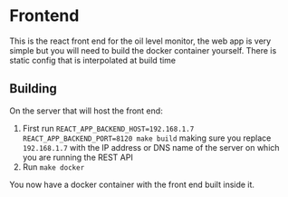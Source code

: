 # Frontend
This is the react front end for the oil level monitor, the web app is very simple but you will need to build the docker container yourself. There is static config that is interpolated at build time

## Building

On the server that will host the front end:

1. First run `REACT_APP_BACKEND_HOST=192.168.1.7 REACT_APP_BACKEND_PORT=8120 make build` making sure you replace `192.168.1.7` with the IP address or DNS name of the server on which you are running the REST API
2. Run `make docker`

You now have a docker container with the front end built inside it.